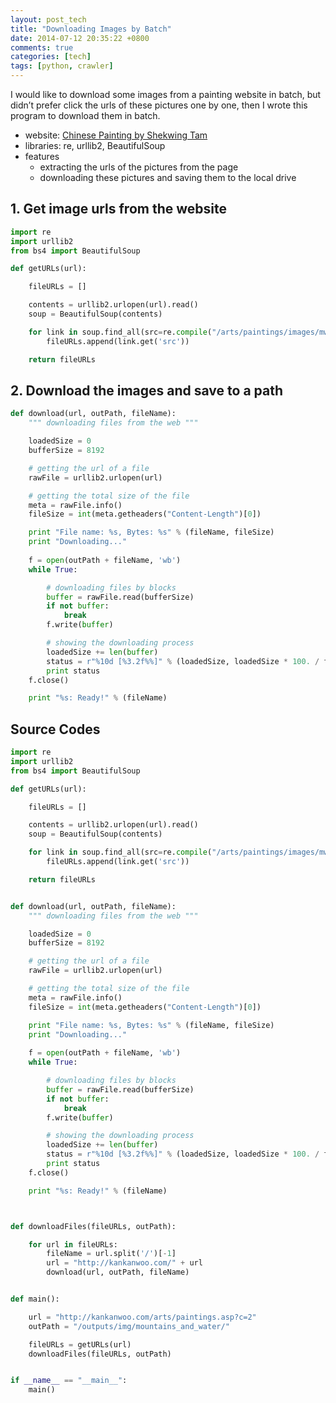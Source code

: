 ```yaml
---
layout: post_tech
title: "Downloading Images by Batch"
date: 2014-07-12 20:35:22 +0800
comments: true
categories: [tech]
tags: [python, crawler]
---
```


I would like to download some images from a painting website in batch, but didn’t prefer click the urls of these pictures one by one, then I wrote this program to download them in batch.

- website: [Chinese Painting by Shekwing Tam](http://kankanwoo.com/arts/paintings.asp?c=2)
- libraries: re, urllib2, BeautifulSoup
- features
  - extracting the urls of the pictures from the page
  - downloading these pictures and saving them to the local drive


## 1. Get image urls from the website

```python
import re
import urllib2
from bs4 import BeautifulSoup

def getURLs(url):

    fileURLs = []

    contents = urllib2.urlopen(url).read()
    soup = BeautifulSoup(contents)

    for link in soup.find_all(src=re.compile("/arts/paintings/images/mw")):
        fileURLs.append(link.get('src'))

    return fileURLs
```

## 2. Download the images and save to a path

```python
def download(url, outPath, fileName):
    """ downloading files from the web """

    loadedSize = 0
    bufferSize = 8192

    # getting the url of a file
    rawFile = urllib2.urlopen(url)

    # getting the total size of the file
    meta = rawFile.info()
    fileSize = int(meta.getheaders("Content-Length")[0])

    print "File name: %s, Bytes: %s" % (fileName, fileSize)
    print "Downloading..."
    
    f = open(outPath + fileName, 'wb')
    while True:

        # downloading files by blocks
        buffer = rawFile.read(bufferSize)
        if not buffer:
            break
        f.write(buffer)

        # showing the downloading process
        loadedSize += len(buffer)
        status = r"%10d [%3.2f%%]" % (loadedSize, loadedSize * 100. / fileSize)
        print status
    f.close()

    print "%s: Ready!" % (fileName)
```

## Source Codes

```python
import re
import urllib2
from bs4 import BeautifulSoup

def getURLs(url):

    fileURLs = []

    contents = urllib2.urlopen(url).read()
    soup = BeautifulSoup(contents)

    for link in soup.find_all(src=re.compile("/arts/paintings/images/mw")):
        fileURLs.append(link.get('src'))

    return fileURLs


def download(url, outPath, fileName):
    """ downloading files from the web """

    loadedSize = 0
    bufferSize = 8192

    # getting the url of a file
    rawFile = urllib2.urlopen(url)

    # getting the total size of the file
    meta = rawFile.info()
    fileSize = int(meta.getheaders("Content-Length")[0])

    print "File name: %s, Bytes: %s" % (fileName, fileSize)
    print "Downloading..."
    
    f = open(outPath + fileName, 'wb')
    while True:

        # downloading files by blocks
        buffer = rawFile.read(bufferSize)
        if not buffer:
            break
        f.write(buffer)

        # showing the downloading process
        loadedSize += len(buffer)
        status = r"%10d [%3.2f%%]" % (loadedSize, loadedSize * 100. / fileSize)
        print status
    f.close()

    print "%s: Ready!" % (fileName)



def downloadFiles(fileURLs, outPath):

    for url in fileURLs:
        fileName = url.split('/')[-1]
        url = "http://kankanwoo.com/" + url
        download(url, outPath, fileName)


def main():

    url = "http://kankanwoo.com/arts/paintings.asp?c=2"
    outPath = "/outputs/img/mountains_and_water/"

    fileURLs = getURLs(url)
    downloadFiles(fileURLs, outPath)


if __name__ == "__main__":
    main()
```
